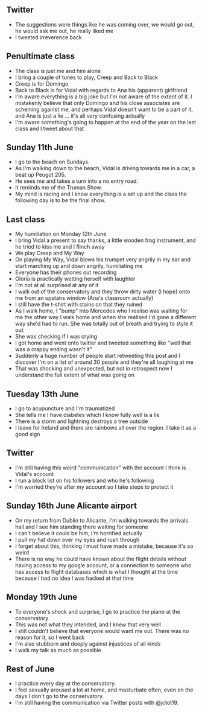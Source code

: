## Twitter

- The suggestions were things like he was coming over, we would go out, he would ask me out, he really liked me
- I tweeted irreverence back

## Penultimate class

- The class is just me and him alone
- I bring a couple of tunes to play, Creep and Back to Black
- Creep is for Domingo
- Back to Black is for Vidal with regards to Ana his (apparent) girlfriend
- I'm aware everything is a big joke but I'm not aware of the extent of it. I mistakenly believe that only Domingo and his close associates are scheming against me, and perhaps Vidal doesn't want to be a part of it, and Ana is just a lie ... it's all very confusing actually
- I'm aware something's going to happen at the end of the year on the last class and I tweet about that

## Sunday 11th June

- I go to the beach on Sundays.
- As I'm walking down to the beach, Vidal is driving towards me in a car, a beat up Peugot 205.
- He sees me and takes a turn into a no entry road.
- It reminds me of the Truman Show.
- My mind is racing and I know everything is a set up and the class the following day is to be the final show.

## Last class

- My humiliation on Monday 12th June
- I bring Vidal a present to say thanks, a little wooden frog instrument, and he tried to kiss me and I flinch away
- We play Creep and My Way
- On playing My Way, Vidal blows his trumpet very angrily in my ear and start marching up and down angrily, humiliating me
- Everyone has their phones out recording
- Gloria is practically wetting herself with laughter
- I'm not at all surprised at any of it
- I walk out of the conservatory and they throw dirty water (I hope) onto me from an upstairs window (Ana's classroom actually)
- I still have the t-shirt with stains on that they ruined
- As I walk home, I "bump" into Mercedes who I realise was waiting for me the other way I walk home and when she realised I'd gone a different way she'd had to run. She was totally out of breath and trying to style it out
- She was checking if I was crying
- I got home and went onto twitter and tweeted something like "well that was a crappy ending wasn't it"
- Suddenly a huge number of people start retweeting this post and I discover I'm on a list of around 30 people and they're all laughing at me
- That was shocking and unexpected, but not in retrospect now I understand the full extent of what was going on

## Tuesday 13th June

- I go to acupuncture and I'm traumatized
- She tells me I have diabetes which I know fully well is a lie
- There is a storm and lightning destroys a tree outside
- I leave for Ireland and there are rainbows all over the region. I take it as a good sign

## Twitter

- I'm still having this weird "communication" with the account I think is Vidal's account
- I run a block list on his followers and who he's following
- I'm worried they're after my account so I take steps to protect it

## Sunday 16th June Alicante airport

- On my return from Dublin to Alicante, I'm walking towards the arrivals hall and I see him standing there waiting for someone
- I can't believe it could be him, I'm horrified actually
- I pull my hat down over my eyes and rush through
- I forget about this, thinking I must have made a mistake, because it's so weird 
- There is no way he could have known about the flight details without having access to my google account, or a connection to someone who has access to flight databases which is what I thought at the time because I had no idea I was hacked at that time

## Monday 19th June

- To everyone's shock and surprise, I go to practice the piano at the conservatory
- This was not what they intended, and I knew that very well
- I still couldn't believe that everyone would want me out. There was no reason for it, so I went back
- I'm also stubborn and deeply against injustices of all kinds
- I walk my talk as much as possible

## Rest of June

- I practice every day at the conservatory.
- I feel sexually aroused a lot at home, and masturbate often, even on the days I don't go to the conservatory.
- I'm still having the communication via Twitter posts with @jctot19.